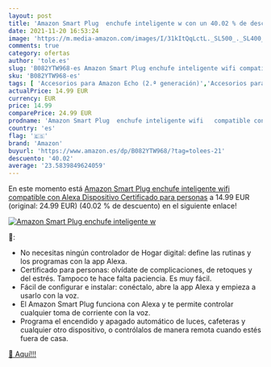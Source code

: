```yaml
---
layout: post
title: 'Amazon Smart Plug  enchufe inteligente w con un 40.02 % de descuento'
date: 2021-11-20 16:53:24
image: 'https://m.media-amazon.com/images/I/31kItQqLctL._SL500_._SL400_.jpg'
comments: true
category: ofertas
author: 'tole.es'
slug: 'B082YTW968-es Amazon Smart Plug enchufe inteligente wifi compatible con...'
sku: 'B082YTW968-es'
tags: [ 'Accesorios para Amazon Echo (2.ª generación)','Accesorios para Echo Dot (3.ª generación)','Accesorios para Echo Plus (2.ª generación)','Accesorios para Echo Show (2.ª generación)','Accesorios para Echo Spot','Accesorios para dispositivos Amazon','Custom Stores','Dispositivos Amazon y Accesorios','Specialty Stores','alexa','amazon','enchufe','inteligente', ]
actualPrice: 14.99 EUR
currency: EUR
price: 14.99
comparePrice: 24.99 EUR
prodname: 'Amazon Smart Plug  enchufe inteligente wifi   compatible con Alexa  Dispositivo Certificado para personas'
country: 'es'
flag: '🇪🇸'
brand: 'Amazon'
buyurl: 'https://www.amazon.es/dp/B082YTW968/?tag=tolees-21'
descuento: '40.02'
average: '23.5839849624059'
---
```


En este momento está [Amazon Smart Plug  enchufe inteligente wifi   compatible con Alexa  Dispositivo Certificado para personas](https://www.amazon.es/dp/B082YTW968/?tag=tolees-21) a 14.99 EUR (original: 24.99 EUR) (40.02 %  de descuento) en el siguiente enlace!

[![Amazon Smart Plug  enchufe inteligente w](https://m.media-amazon.com/images/I/31kItQqLctL._SL500_._SL400_.jpg)](https://www.amazon.es/dp/B082YTW968/?tag=tolees-21)

🔎:

- No necesitas ningún controlador de Hogar digital: define las rutinas y los programas con la app Alexa.
- Certificado para personas: olvídate de complicaciones, de retoques y del estrés. Tampoco te hace falta paciencia. Es muy fácil.
- Fácil de configurar e instalar: conéctalo, abre la app Alexa y empieza a usarlo con la voz.
- El Amazon Smart Plug funciona con Alexa y te permite controlar cualquier toma de corriente con la voz.
- Programa el encendido y apagado automático de luces, cafeteras y cualquier otro dispositivo, o contrólalos de manera remota cuando estés fuera de casa.

[🛒 Aquí!!!](https://www.amazon.es/dp/B082YTW968/?tag=tolees-21)
